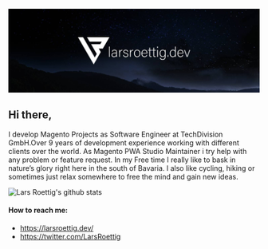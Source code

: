 ![header](https://raw.githubusercontent.com/larsroettig/larsroettig/master/images/Twitter_Header.jpg)


## Hi there,

I develop Magento Projects as Software Engineer at TechDivision GmbH.Over 9 years of development experience working with different clients over the world. 
As Magento PWA Studio Maintainer i try help with any problem or feature request.
In my Free time I really like to bask in nature’s glory right here in the south of Bavaria. 
I also like cycling, hiking or sometimes just relax somewhere to free the mind and gain new ideas.

![Lars Roettig's github stats](https://github-readme-stats.vercel.app/api?username=larsroettig&show_icons=true)

 #### How to reach me:

- https://larsroettig.dev/
- https://twitter.com/LarsRoettig
